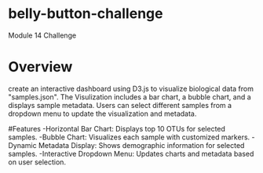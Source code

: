 # belly-button-challenge
Module 14 Challenge

# Overview 
create an interactive dashboard using D3.js to visualize biological data from "samples.json". The Visulization includes a bar chart, a bubble chart, and a displays sample metadata. Users can select different samples from a dropdown menu to update the visualization and metadata.

#Features
-Horizontal Bar Chart: Displays top 10 OTUs for selected samples.
-Bubble Chart: Visualizes each sample with customized markers.
-Dynamic Metadata Display: Shows demographic information for selected samples.
-Interactive Dropdown Menu: Updates charts and metadata based on user selection.


